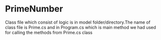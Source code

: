 # PrimeNumber

Class file which consist of logic is in model folder/directory.The name of class file is Prime.cs and in Program.cs which is main method we had used for calling the methods from Prime.cs class

